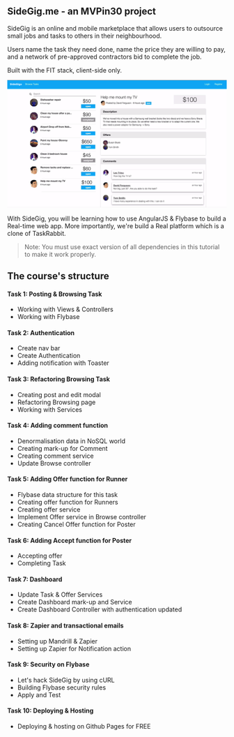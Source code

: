 SideGig.me - an MVPin30 project
-----------

SideGig is an online and mobile marketplace that allows users to outsource small jobs and tasks to others in their neighbourhood. 

Users name the task they need done, name the price they are willing to pay, and a network of pre-approved contractors bid to complete the job.

Built with the FIT stack, client-side only.

![Clone TaskRabbit with Angular.js and Flybase](https://raw.githubusercontent.com/DataMcFly/sidegig/master/sidegig.png?token=AABT7KAqtHCsUEJTn0yZ4O_HForlU0Diks5VpfacwA%3D%3D "Clone TaskRabbit with Angular.js and Flybase")

With SideGig, you will be learning how to use AngularJS & Flybase to build a Real-time web app.  More importantly, we're build a Real platform which is a clone of TaskRabbit.

> Note: You must use exact version of all dependencies in this tutorial to make it work properly.

## The course's structure

#### Task 1: Posting & Browsing Task
* Working with Views & Controllers
* Working with Flybase

#### Task 2: Authentication
* Create nav bar
* Create Authentication
* Adding notification with Toaster

#### Task 3: Refactoring Browsing Task
* Creating post and edit modal
* Refactoring Browsing page
* Working with Services

#### Task 4: Adding comment function
* Denormalisation data in NoSQL world
* Creating mark-up for Comment
* Creating comment service
* Update Browse controller

#### Task 5: Adding Offer function for Runner
* Flybase data structure for this task
* Creating offer function for Runners
* Creating offer service
* Implement Offer service in Browse controller
* Creating Cancel Offer function for Poster
 
#### Task 6: Adding Accept function for Poster
* Accepting offer
* Completing Task

#### Task 7: Dashboard
* Update Task & Offer Services
* Create Dashboard mark-up and Service
* Create Dashboard Controller with authentication updated

#### Task 8: Zapier and transactional emails
* Setting up Mandrill & Zapier
* Setting up Zapier for Notification action

#### Task 9: Security on Flybase
* Let's hack  SideGig by using cURL
* Building Flybase security rules
* Apply and Test

#### Task 10: Deploying & Hosting
* Deploying & hosting on Github Pages for FREE

